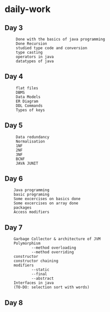 # daily-work
## Day 3
		 Done with the basics of java programming
		 Done Recursion
		 studied type code and conversion
		 type casting
		 operators in java
		 datatypes of java

## Day 4
		
		 flat files
	     DBMS
		 Data Models
		 ER Diagram
		 DDL Commands
		 Types of keys
## Day 5

		 Data redundancy
		 Normalisation
		 1NF
		 2NF
		 3NF
		 BCNF
		 JAVA JUNIT

## Day 6
		
		Java programming
		basic programing
		Some excercises on basics done
		Some excercises on array done
		packages 
		Access modifiers
## Day 7

		Garbage Collector & architecture of JVM
		Polymorphism
				--method overloading
				--method overriding
		constructor
		constructor chaining
		modifiers
				--static
				--final
				--abstract
		Interfaces in java
		(TO-DO: selection sort with words)
## Day 8
		
		
		
		
